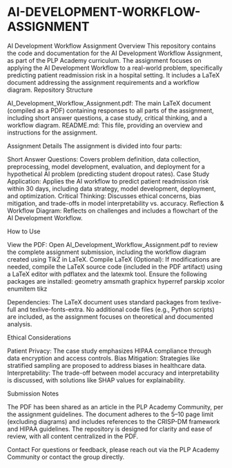 # AI-DEVELOPMENT-WORKFLOW-ASSIGNMENT
AI Development Workflow Assignment
Overview
This repository contains the code and documentation for the AI Development Workflow Assignment, as part of the PLP Academy curriculum. The assignment focuses on applying the AI Development Workflow to a real-world problem, specifically predicting patient readmission risk in a hospital setting. It includes a LaTeX document addressing the assignment requirements and a workflow diagram.
Repository Structure

AI_Development_Workflow_Assignment.pdf: The main LaTeX document (compiled as a PDF) containing responses to all parts of the assignment, including short answer questions, a case study, critical thinking, and a workflow diagram.
README.md: This file, providing an overview and instructions for the assignment.

Assignment Details
The assignment is divided into four parts:

Short Answer Questions: Covers problem definition, data collection, preprocessing, model development, evaluation, and deployment for a hypothetical AI problem (predicting student dropout rates).
Case Study Application: Applies the AI workflow to predict patient readmission risk within 30 days, including data strategy, model development, deployment, and optimization.
Critical Thinking: Discusses ethical concerns, bias mitigation, and trade-offs in model interpretability vs. accuracy.
Reflection & Workflow Diagram: Reflects on challenges and includes a flowchart of the AI Development Workflow.

How to Use

View the PDF: Open AI_Development_Workflow_Assignment.pdf to review the complete assignment submission, including the workflow diagram created using TikZ in LaTeX.
Compile LaTeX (Optional): If modifications are needed, compile the LaTeX source code (included in the PDF artifact) using a LaTeX editor with pdflatex and the latexmk tool. Ensure the following packages are installed:
geometry
amsmath
graphicx
hyperref
parskip
xcolor
enumitem
tikz


Dependencies: The LaTeX document uses standard packages from texlive-full and texlive-fonts-extra. No additional code files (e.g., Python scripts) are included, as the assignment focuses on theoretical and documented analysis.

Ethical Considerations

Patient Privacy: The case study emphasizes HIPAA compliance through data encryption and access controls.
Bias Mitigation: Strategies like stratified sampling are proposed to address biases in healthcare data.
Interpretability: The trade-off between model accuracy and interpretability is discussed, with solutions like SHAP values for explainability.

Submission Notes

The PDF has been shared as an article in the PLP Academy Community, per the assignment guidelines.
The document adheres to the 5–10 page limit (excluding diagrams) and includes references to the CRISP-DM framework and HIPAA guidelines.
The repository is designed for clarity and ease of review, with all content centralized in the PDF.

Contact
For questions or feedback, please reach out via the PLP Academy Community or contact the group directly.
